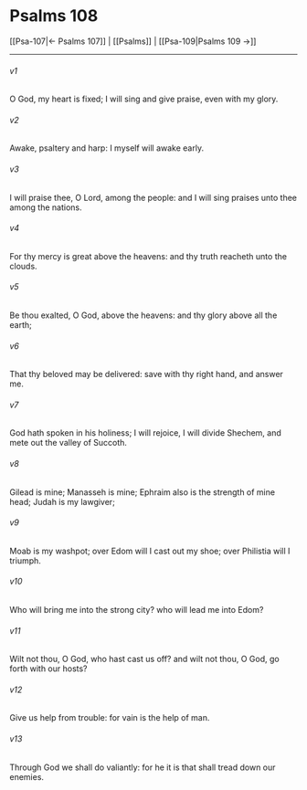 # Psalms 108

[[Psa-107|← Psalms 107]] | [[Psalms]] | [[Psa-109|Psalms 109 →]]
***

###### v1
O God, my heart is fixed; I will sing and give praise, even with my glory.
###### v2
Awake, psaltery and harp: I myself will awake early.
###### v3
I will praise thee, O Lord, among the people: and I will sing praises unto thee among the nations.
###### v4
For thy mercy is great above the heavens: and thy truth reacheth unto the clouds.
###### v5
Be thou exalted, O God, above the heavens: and thy glory above all the earth;
###### v6
That thy beloved may be delivered: save with thy right hand, and answer me.
###### v7
God hath spoken in his holiness; I will rejoice, I will divide Shechem, and mete out the valley of Succoth.
###### v8
Gilead is mine; Manasseh is mine; Ephraim also is the strength of mine head; Judah is my lawgiver;
###### v9
Moab is my washpot; over Edom will I cast out my shoe; over Philistia will I triumph.
###### v10
Who will bring me into the strong city? who will lead me into Edom?
###### v11
Wilt not thou, O God, who hast cast us off? and wilt not thou, O God, go forth with our hosts?
###### v12
Give us help from trouble: for vain is the help of man.
###### v13
Through God we shall do valiantly: for he it is that shall tread down our enemies. 

